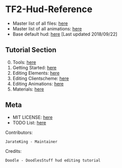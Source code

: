 # TF2-Hud-Reference

* Master list of all files: [here](Filelist.md)
* Master list of all animations: [here](Animlist.md)
* Base default hud: [here](reference) [Last updated 2018/09/22]

## Tutorial Section

0. Tools: [here](0-Tools.md)
1. Getting Started: [here](1-Getting-Started.md)
2. Editing Elements: [here](2-Editing-Elements.md)
3. Editing Clientscheme: [here](3-Editing-Clientscheme.md)
4. Editing Animations: [here](4-Editing-Animations.md)
5. Materials: [here](5-Materials.md)

## Meta

* MIT LICENSE: [here](LICENSE.md)
* TODO List: [here](TODO.md)

Contributors:
```
JarateKing - Maintainer
```

Credits:
```
Doodle - DoodlesStuff hud editing tutorial
```